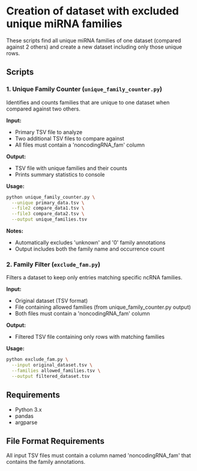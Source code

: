 # Creation of dataset with excluded unique miRNA families

These scripts find all unique miRNA families of one dataset (compared against 2 others) and create a new dataset including only those unique rows. 

## Scripts

### 1. Unique Family Counter (`unique_family_counter.py`)

Identifies and counts families that are unique to one dataset when compared against two others.

**Input:**
* Primary TSV file to analyze
* Two additional TSV files to compare against
* All files must contain a 'noncodingRNA_fam' column

**Output:**
* TSV file with unique families and their counts
* Prints summary statistics to console

**Usage:**
```bash
python unique_family_counter.py \
  --unique primary_data.tsv \
  --file2 compare_data1.tsv \
  --file3 compare_data2.tsv \
  --output unique_families.tsv
```

**Notes:**
* Automatically excludes 'unknown' and '0' family annotations
* Output includes both the family name and occurrence count

### 2. Family Filter (`exclude_fam.py`)

Filters a dataset to keep only entries matching specific ncRNA families.

**Input:**
* Original dataset (TSV format)
* File containing allowed families (from unique_family_counter.py output)
* Both files must contain a 'noncodingRNA_fam' column

**Output:**
* Filtered TSV file containing only rows with matching families

**Usage:**
```bash
python exclude_fam.py \
  --input original_dataset.tsv \
  --families allowed_families.tsv \
  --output filtered_dataset.tsv
```

## Requirements
* Python 3.x
* pandas
* argparse

## File Format Requirements

All input TSV files must contain a column named 'noncodingRNA_fam' that contains the family annotations.
